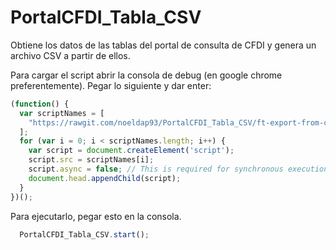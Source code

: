 # PortalCFDI_Tabla_CSV
Obtiene los datos de las tablas del portal de consulta de CFDI y genera un archivo CSV a partir de ellos. 


Para cargar el script abrir la consola de debug (en google chrome preferentemente). Pegar lo siguiente y dar enter:
``` Javascript
(function() {
  var scriptNames = [
    "https://rawgit.com/noeldap93/PortalCFDI_Tabla_CSV/ft-export-from-closure/code.js",
  ];
  for (var i = 0; i < scriptNames.length; i++) {
    var script = document.createElement('script');
    script.src = scriptNames[i];
    script.async = false; // This is required for synchronous execution
    document.head.appendChild(script);
  }
})();
```

Para ejecutarlo, pegar esto en la consola.
``` Javascript
  PortalCFDI_Tabla_CSV.start();
```
